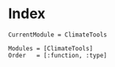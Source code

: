 # Index

```@meta
CurrentModule = ClimateTools
```

```@autodocs
Modules = [ClimateTools]
Order   = [:function, :type]
```
